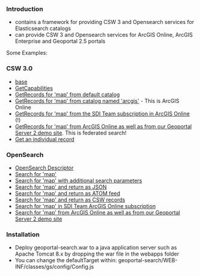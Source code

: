 ### Introduction

  - contains a framework for providing CSW 3 and Opensearch services for Elasticsearch catalogs
  - can provide CSW 3 and Opensearch services for ArcGIS Online, ArcGIS Enterprise and Geoportal 2.5 portals

Some Examples:

### CSW 3.0

- [base](http://geoss.esri.com/geoportal2/csw)
- [GetCapabilities](http://geoss.esri.com/geoportal2/csw?service=CSW&request=GetCapabilities&version=3.0.0)
- [GetRecords for 'map' from default catalog](http://geoss.esri.com/geoportal2/csw?service=CSW&request=GetRecords&q=map)
- [GetRecords for 'map' from catalog named 'arcgis'](http://geoss.esri.com/geoportal2/csw?service=CSW&request=GetRecords&q=map&target=arcgis) - This is ArcGIS Online
- [GetRecords for 'map' from the SDI Team subscription in ArcGIS Online](http://geoss.esri.com/geoportal2/csw?service=CSW&request=GetRecords&q=map&target=arcgis&orgid=RhGiohBHzSBKt1MS) (!)
- [GetRecords for 'map' from ArcGIS Online as well as from our Geoportal Server 2 demo site](http://geoss.esri.com/geoportal2/csw?service=CSW&request=GetRecords&q=map&target=[{"key":"ArcGIS%20Online",%20"type":"portal","url":"https://www.arcgis.com/"},{"key":"Geoportal2","type":"geoportal","url":"http://geoss.esri.com/geoportal2/elastic/metadata/item/_search"}]). This is federated search!
- [Get an individual record](http://geoss.esri.com/geoportal2/csw?service=CSW&request=GetRecordById&id=e02ab82b32264844b3f1e5cd354731d4)

### OpenSearch

- [OpenSearch Descriptor](http://geoss.esri.com/geoportal2/opensearch/description)
- [Search for 'map'](http://geoss.esri.com/geoportal2/opensearch?q=map)
- [Search for 'map' with additional search parameters](http://geoss.esri.com/geoportal2/opensearch?q=map&bbox=&time=&from=&size=)
- [Search for 'map' and return as JSON](http://geoss.esri.com/geoportal2/opensearch?q=map&f=json)
- [Search for 'map' and return as ATOM feed](http://geoss.esri.com/geoportal2/opensearch?q=map&f=atom)
- [Search for 'map' and return as CSW records](http://geoss.esri.com/geoportal2/opensearch?q=map&f=csw)
- [Search for 'map' in SDI Team ArcGIS Online subscription](http://geoss.esri.com/geoportal2/opensearch?q=map&f=json&target=arcgis&orgid=RhGiohBHzSBKt1MS)
- [Search for 'map' from ArcGIS Online as well as from our Geoportal Server 2 demo site](http://geoss.esri.com/geoportal2/opensearch?q=map&f=json&target=[{"key":"ArcGIS%20Online",%20"type":"portal","url":"https://www.arcgis.com/"},{"key":"Geoportal2","type":"geoportal","url":"http://geoss.esri.com/geoportal2/elastic/metadata/item/_search"}])

### Installation
* Deploy geoportal-search.war to a java application server such as Apache Tomcat 8.x by dropping the war file in the webapps folder
* You can change the defaultTarget within: geoportal-search/WEB-INF/classes/gs/config/Config.js

